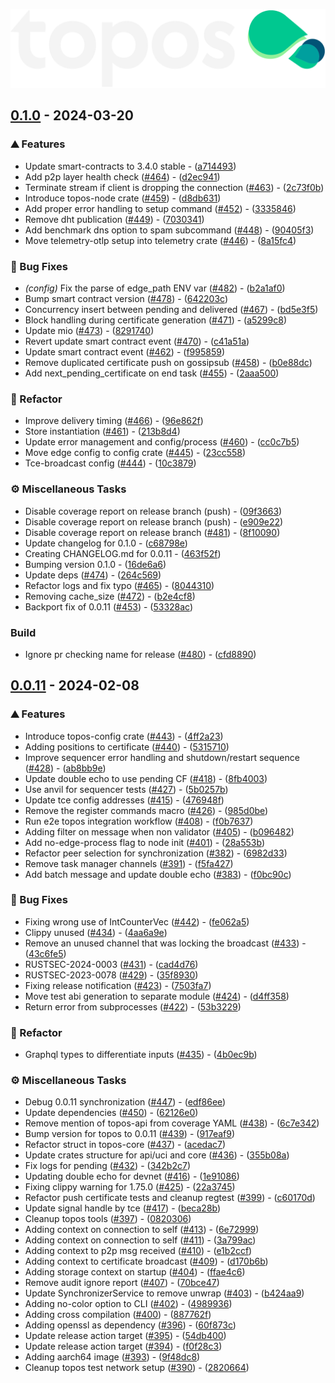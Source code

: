 ![topos](./.github/assets/topos_logo_dark.png)
## [0.1.0](https://github.com/topos-protocol/topos/compare/v0.0.11..0.1.0) - 2024-03-20

### ⛰️  Features

- Update smart-contracts to 3.4.0 stable - ([a714493](https://github.com/topos-protocol/topos/commit/a714493dd5aaf235d99f4b903f49a355e0c38d14))
- Add p2p layer health check ([#464](https://github.com/topos-protocol/topos/issues/464)) - ([d2ec941](https://github.com/topos-protocol/topos/commit/d2ec941ec24d3cbc27c11d4fcf6b0495911f85e2))
- Terminate stream if client is dropping the connection ([#463](https://github.com/topos-protocol/topos/issues/463)) - ([2c73f0b](https://github.com/topos-protocol/topos/commit/2c73f0bae1dc25aad504d45dcc789360cce7dbaa))
- Introduce topos-node crate ([#459](https://github.com/topos-protocol/topos/issues/459)) - ([d8db631](https://github.com/topos-protocol/topos/commit/d8db631d970d6b855e5a47f0c561abe8bab9832d))
- Add proper error handling to setup command ([#452](https://github.com/topos-protocol/topos/issues/452)) - ([3335846](https://github.com/topos-protocol/topos/commit/3335846327c9c0f32e85694861f30520a9f2a6c5))
- Remove dht publication ([#449](https://github.com/topos-protocol/topos/issues/449)) - ([7030341](https://github.com/topos-protocol/topos/commit/70303412f139c7fe5ca0d4775f367d27543ac791))
- Add benchmark dns option to spam subcommand ([#448](https://github.com/topos-protocol/topos/issues/448)) - ([90405f3](https://github.com/topos-protocol/topos/commit/90405f3f4bd468c33685158ddddb793b109e3f22))
- Move telemetry-otlp setup into telemetry crate ([#446](https://github.com/topos-protocol/topos/issues/446)) - ([8a15fc4](https://github.com/topos-protocol/topos/commit/8a15fc4c0aa07ba71ca8376f21056949d71e92c5))

### 🐛 Bug Fixes

- *(config)* Fix the parse of edge_path ENV var ([#482](https://github.com/topos-protocol/topos/issues/482)) - ([b2a1af0](https://github.com/topos-protocol/topos/commit/b2a1af06dfa6987261a08ccbc8f05ed1bdc0d0b8))
- Bump smart contract version ([#478](https://github.com/topos-protocol/topos/issues/478)) - ([642203c](https://github.com/topos-protocol/topos/commit/642203c962ede91d821af2b54e5f7bc0d845d407))
- Concurrency insert between pending and delivered ([#467](https://github.com/topos-protocol/topos/issues/467)) - ([bd5e3f5](https://github.com/topos-protocol/topos/commit/bd5e3f52ba00bafa25e0f3ce8b42b326e4fb5ef0))
- Block handling during certificate generation ([#471](https://github.com/topos-protocol/topos/issues/471)) - ([a5299c8](https://github.com/topos-protocol/topos/commit/a5299c80068d6612d1aba162556f9ccd3dd3d0a8))
- Update mio ([#473](https://github.com/topos-protocol/topos/issues/473)) - ([8291740](https://github.com/topos-protocol/topos/commit/82917405e7bf102c06194caadc973f57ac735649))
- Revert update smart contract event ([#470](https://github.com/topos-protocol/topos/issues/470)) - ([c41a51a](https://github.com/topos-protocol/topos/commit/c41a51a2ff86198f44dd6b24ff534507a17cf519))
- Update smart contract event ([#462](https://github.com/topos-protocol/topos/issues/462)) - ([f995859](https://github.com/topos-protocol/topos/commit/f9958599a1da31d7c92a8e8a0e925e79ce6140cb))
- Remove duplicated certificate push on gossipsub ([#458](https://github.com/topos-protocol/topos/issues/458)) - ([b0e88dc](https://github.com/topos-protocol/topos/commit/b0e88dce2b7ea060ce34377b40a10e54edd16e02))
- Add next_pending_certificate on end task ([#455](https://github.com/topos-protocol/topos/issues/455)) - ([2aaa500](https://github.com/topos-protocol/topos/commit/2aaa50071ca14415bb0284930c404659b6c463d8))

### 🚜 Refactor

- Improve delivery timing ([#466](https://github.com/topos-protocol/topos/issues/466)) - ([96e862f](https://github.com/topos-protocol/topos/commit/96e862f5b886a38a5c67590d1e152ab9894d6f15))
- Store instantiation ([#461](https://github.com/topos-protocol/topos/issues/461)) - ([213b8d4](https://github.com/topos-protocol/topos/commit/213b8d482cf6e08ec0f1cae0e9dfd981b156a98d))
- Update error management and config/process ([#460](https://github.com/topos-protocol/topos/issues/460)) - ([cc0c7b5](https://github.com/topos-protocol/topos/commit/cc0c7b538d9f6b91c184db10eedd9d94c4f368fb))
- Move edge config to config crate ([#445](https://github.com/topos-protocol/topos/issues/445)) - ([23cc558](https://github.com/topos-protocol/topos/commit/23cc55887703bac01b7ec26486f47b03316046c1))
- Tce-broadcast config ([#444](https://github.com/topos-protocol/topos/issues/444)) - ([10c3879](https://github.com/topos-protocol/topos/commit/10c3879cd30bf0172996cfbf48ab5c991e767eaf))

### ⚙️ Miscellaneous Tasks

- Disable coverage report on release branch (push) - ([09f3663](https://github.com/topos-protocol/topos/commit/09f36639ef62a02a2a84bde8f36a98ce6274ea6f))
- Disable coverage report on release branch (push) - ([e909e22](https://github.com/topos-protocol/topos/commit/e909e22d6dac251e4026816cd8dd5c84851e9db5))
- Disable coverage report on release branch ([#481](https://github.com/topos-protocol/topos/issues/481)) - ([8f10090](https://github.com/topos-protocol/topos/commit/8f10090094bf110670137f73a115bda54f64aba5))
- Update changelog for 0.1.0 - ([c68798e](https://github.com/topos-protocol/topos/commit/c68798eeed366a421a076cc1908aaca8013d80cf))
- Creating CHANGELOG.md for 0.0.11 - ([463f52f](https://github.com/topos-protocol/topos/commit/463f52feb73f10d2a194cf44863842a9f0cf13a0))
- Bumping version 0.1.0 - ([16de6a6](https://github.com/topos-protocol/topos/commit/16de6a675b0fe44afd20526202a2e5178b40994d))
- Update deps ([#474](https://github.com/topos-protocol/topos/issues/474)) - ([264c569](https://github.com/topos-protocol/topos/commit/264c5694980fded79ea0749d03f54a345d90c741))
- Refactor logs and fix typo ([#465](https://github.com/topos-protocol/topos/issues/465)) - ([8044310](https://github.com/topos-protocol/topos/commit/8044310b8ee330d5a14d509137dc4243cb2c2372))
- Removing cache_size ([#472](https://github.com/topos-protocol/topos/issues/472)) - ([b2e4cf8](https://github.com/topos-protocol/topos/commit/b2e4cf88ac0c0b2ee92b7ef120a4c4e97493150c))
- Backport fix of 0.0.11 ([#453](https://github.com/topos-protocol/topos/issues/453)) - ([53328ac](https://github.com/topos-protocol/topos/commit/53328acc813816757c57f3279cbd5f2aa738d2f0))

### Build

- Ignore pr checking name for release ([#480](https://github.com/topos-protocol/topos/issues/480)) - ([cfd8890](https://github.com/topos-protocol/topos/commit/cfd8890a0cb03f25fdaae8b181ab9c33f785e34e))

## [0.0.11](https://github.com/topos-protocol/topos/compare/v0.0.10..v0.0.11) - 2024-02-08

### ⛰️  Features

- Introduce topos-config crate ([#443](https://github.com/topos-protocol/topos/issues/443)) - ([4ff2a23](https://github.com/topos-protocol/topos/commit/4ff2a23e3a05ea3e950763bd4bde3d3ef6ef891b))
- Adding positions to certificate ([#440](https://github.com/topos-protocol/topos/issues/440)) - ([5315710](https://github.com/topos-protocol/topos/commit/531571025a4d81f9d9aa713ca12594756ca56a7e))
- Improve sequencer error handling and shutdown/restart sequence ([#428](https://github.com/topos-protocol/topos/issues/428)) - ([ab8bb9e](https://github.com/topos-protocol/topos/commit/ab8bb9e83afee545c3730f974ae8591c7fc70f3d))
- Update double echo to use pending CF ([#418](https://github.com/topos-protocol/topos/issues/418)) - ([8fb4003](https://github.com/topos-protocol/topos/commit/8fb4003d5579a8fee6d81c463707131959f076c3))
- Use anvil for sequencer tests ([#427](https://github.com/topos-protocol/topos/issues/427)) - ([5b0257b](https://github.com/topos-protocol/topos/commit/5b0257bed685c064c3eafbea2b5c77125e6c9041))
- Update tce config addresses ([#415](https://github.com/topos-protocol/topos/issues/415)) - ([476948f](https://github.com/topos-protocol/topos/commit/476948fa671b431bfa797aabf6b96949ac734db6))
- Remove the register commands macro ([#426](https://github.com/topos-protocol/topos/issues/426)) - ([985d0be](https://github.com/topos-protocol/topos/commit/985d0be0c75ddd1d41e94a172824b706ca0f9c5f))
- Run e2e topos integration workflow ([#408](https://github.com/topos-protocol/topos/issues/408)) - ([f0b7637](https://github.com/topos-protocol/topos/commit/f0b763786aa869454c9e30076ed08d0a456ed319))
- Adding filter on message when non validator ([#405](https://github.com/topos-protocol/topos/issues/405)) - ([b096482](https://github.com/topos-protocol/topos/commit/b0964825a5f386d75507482ee9068e26c9d74fe0))
- Add no-edge-process flag to node init ([#401](https://github.com/topos-protocol/topos/issues/401)) - ([28a553b](https://github.com/topos-protocol/topos/commit/28a553b6d17933bfbcca835640cc0c165bcd0124))
- Refactor peer selection for synchronization ([#382](https://github.com/topos-protocol/topos/issues/382)) - ([6982d33](https://github.com/topos-protocol/topos/commit/6982d336296a9b9ec5eacb025d938b6cb47b6e0a))
- Remove task manager channels ([#391](https://github.com/topos-protocol/topos/issues/391)) - ([f5fa427](https://github.com/topos-protocol/topos/commit/f5fa4276d8a524fd04bbf2a0d1d036d7f5af34bb))
- Add batch message and update double echo ([#383](https://github.com/topos-protocol/topos/issues/383)) - ([f0bc90c](https://github.com/topos-protocol/topos/commit/f0bc90c7480a84c0c12016e748f2a002477f4417))

### 🐛 Bug Fixes

- Fixing wrong use of IntCounterVec ([#442](https://github.com/topos-protocol/topos/issues/442)) - ([fe062a5](https://github.com/topos-protocol/topos/commit/fe062a5bdfa9ade2b94de88cbd6b3946b72a94c3))
- Clippy unused ([#434](https://github.com/topos-protocol/topos/issues/434)) - ([4aa6a9e](https://github.com/topos-protocol/topos/commit/4aa6a9e4723b8aaa2c2da0fdf32d8c8c926f7764))
- Remove an unused channel that was locking the broadcast ([#433](https://github.com/topos-protocol/topos/issues/433)) - ([43c6fe5](https://github.com/topos-protocol/topos/commit/43c6fe5caffd35103b20ec11d7ae2f35b1af98b9))
- RUSTSEC-2024-0003 ([#431](https://github.com/topos-protocol/topos/issues/431)) - ([cad4d76](https://github.com/topos-protocol/topos/commit/cad4d76ccf88be3f1399d371cf9dbdd7211343bc))
- RUSTSEC-2023-0078 ([#429](https://github.com/topos-protocol/topos/issues/429)) - ([35f8930](https://github.com/topos-protocol/topos/commit/35f8930056f641b33c56b4799b8c0cbe6f0a5eda))
- Fixing release notification ([#423](https://github.com/topos-protocol/topos/issues/423)) - ([7503fa7](https://github.com/topos-protocol/topos/commit/7503fa7f2385294f2a12a86eaa521af61fb9bc95))
- Move test abi generation to separate module ([#424](https://github.com/topos-protocol/topos/issues/424)) - ([d4ff358](https://github.com/topos-protocol/topos/commit/d4ff3581d43eabb14c3d977f34b69aee396e98d4))
- Return error from subprocesses ([#422](https://github.com/topos-protocol/topos/issues/422)) - ([53b3229](https://github.com/topos-protocol/topos/commit/53b3229b7e26b7bb9b3a8d97725e7cc86174df9b))

### 🚜 Refactor

- Graphql types to differentiate inputs ([#435](https://github.com/topos-protocol/topos/issues/435)) - ([4b0ec9b](https://github.com/topos-protocol/topos/commit/4b0ec9b2b3b6ab075d1b9bfde54dc8bb179bbde8))

### ⚙️ Miscellaneous Tasks

- Debug 0.0.11 synchronization ([#447](https://github.com/topos-protocol/topos/issues/447)) - ([edf86ee](https://github.com/topos-protocol/topos/commit/edf86ee32f8b34c5b11eecd5b0ed6fe5bdd0191a))
- Update dependencies ([#450](https://github.com/topos-protocol/topos/issues/450)) - ([62126e0](https://github.com/topos-protocol/topos/commit/62126e0417d8d4225eb8bb6eebb7fc0a0f526cc6))
- Remove mention of topos-api from coverage YAML ([#438](https://github.com/topos-protocol/topos/issues/438)) - ([6c7e342](https://github.com/topos-protocol/topos/commit/6c7e342715d86bcbd75e1bcd4054eb4cbeddf5cf))
- Bump version for topos to 0.0.11 ([#439](https://github.com/topos-protocol/topos/issues/439)) - ([917eaf9](https://github.com/topos-protocol/topos/commit/917eaf993336780a373dbcdfea4dd0d8b3e81f50))
- Refactor struct in topos-core ([#437](https://github.com/topos-protocol/topos/issues/437)) - ([acedac7](https://github.com/topos-protocol/topos/commit/acedac7e09094364b5406ee72f9a65241784c478))
- Update crates structure for api/uci and core ([#436](https://github.com/topos-protocol/topos/issues/436)) - ([355b08a](https://github.com/topos-protocol/topos/commit/355b08acf91052564dae65872904950d20b72ebd))
- Fix logs for pending ([#432](https://github.com/topos-protocol/topos/issues/432)) - ([342b2c7](https://github.com/topos-protocol/topos/commit/342b2c71ef0621a93b5f4460abd313f1c8b4c62b))
- Updating double echo for devnet ([#416](https://github.com/topos-protocol/topos/issues/416)) - ([1e91086](https://github.com/topos-protocol/topos/commit/1e91086a68ec01d304c5d8867e8fbcd671798599))
- Fixing clippy warning for 1.75.0 ([#425](https://github.com/topos-protocol/topos/issues/425)) - ([22a3745](https://github.com/topos-protocol/topos/commit/22a374506e087ab9cba68f9e0ed00682df6be6df))
- Refactor push certificate tests and cleanup regtest ([#399](https://github.com/topos-protocol/topos/issues/399)) - ([c60170d](https://github.com/topos-protocol/topos/commit/c60170dc19a9add84648afaf7962252ec77c160f))
- Update signal handle by tce ([#417](https://github.com/topos-protocol/topos/issues/417)) - ([beca28b](https://github.com/topos-protocol/topos/commit/beca28ba224b4a217a147f88142692acd1613a32))
- Cleanup topos tools ([#397](https://github.com/topos-protocol/topos/issues/397)) - ([0820306](https://github.com/topos-protocol/topos/commit/08203062a1cada7470d8b8207539d7a660ece466))
- Adding context on connection to self ([#413](https://github.com/topos-protocol/topos/issues/413)) - ([6e72999](https://github.com/topos-protocol/topos/commit/6e729992202ed4c56a1564cc39755ff1e0766ff8))
- Adding context on connection to self ([#411](https://github.com/topos-protocol/topos/issues/411)) - ([3a799ac](https://github.com/topos-protocol/topos/commit/3a799ac41542bd216a0512d9cf3a634a6ed2af07))
- Adding context to p2p msg received ([#410](https://github.com/topos-protocol/topos/issues/410)) - ([e1b2ccf](https://github.com/topos-protocol/topos/commit/e1b2ccf99a114a60e04c8ed187a8c9bd2cf066e4))
- Adding context to certificate broadcast ([#409](https://github.com/topos-protocol/topos/issues/409)) - ([d170b6b](https://github.com/topos-protocol/topos/commit/d170b6b386005d44457979bcd0a0f2435153f3f2))
- Adding storage context on startup ([#404](https://github.com/topos-protocol/topos/issues/404)) - ([ffae4c6](https://github.com/topos-protocol/topos/commit/ffae4c63d00bb099a49216c2af560f6b59601133))
- Remove audit ignore report ([#407](https://github.com/topos-protocol/topos/issues/407)) - ([70bce47](https://github.com/topos-protocol/topos/commit/70bce479d16c750ff1a322db1e88bfae08303855))
- Update SynchronizerService to remove unwrap ([#403](https://github.com/topos-protocol/topos/issues/403)) - ([b424aa9](https://github.com/topos-protocol/topos/commit/b424aa91f68197134faec742a23eec513cde837f))
- Adding no-color option to CLI ([#402](https://github.com/topos-protocol/topos/issues/402)) - ([4989936](https://github.com/topos-protocol/topos/commit/4989936ae000a85897d805453c91a53f4edd6580))
- Adding cross compilation ([#400](https://github.com/topos-protocol/topos/issues/400)) - ([887762f](https://github.com/topos-protocol/topos/commit/887762f740241d49d2886cd55d6a9da1d3d83e7e))
- Adding openssl as dependency ([#396](https://github.com/topos-protocol/topos/issues/396)) - ([60f873c](https://github.com/topos-protocol/topos/commit/60f873c619b8132a2276634205e3c39561eb3faf))
- Update release action target ([#395](https://github.com/topos-protocol/topos/issues/395)) - ([54db400](https://github.com/topos-protocol/topos/commit/54db40020e8e22d7b100b0b6944a45485e2939a4))
- Update release action target ([#394](https://github.com/topos-protocol/topos/issues/394)) - ([f0f28c3](https://github.com/topos-protocol/topos/commit/f0f28c33a5332232b2921b13051ae5de714cf58b))
- Adding aarch64 image ([#393](https://github.com/topos-protocol/topos/issues/393)) - ([9f48dc8](https://github.com/topos-protocol/topos/commit/9f48dc88582bfbc71cabb2c6bbc27297cc9b87ee))
- Cleanup topos test network setup ([#390](https://github.com/topos-protocol/topos/issues/390)) - ([2820664](https://github.com/topos-protocol/topos/commit/2820664a66bdfe039f1aaa80d79f4ff339c8a65c))


